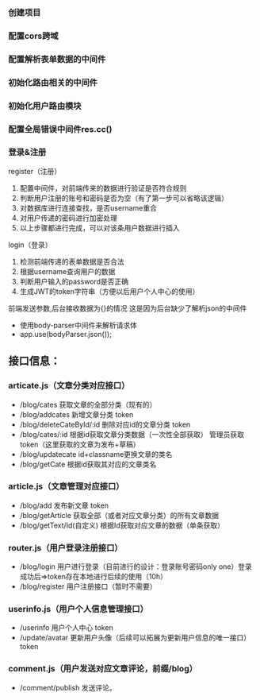 ### 创建项目

### 配置cors跨域

### 配置解析表单数据的中间件

### 初始化路由相关的中间件

### 初始化用户路由模块

### 配置全局错误中间件res.cc()



### 登录&注册

register（注册）

1. 配置中间件，对前端传来的数据进行验证是否符合规则
2. 判断用户注册的账号和密码是否为空（有了第一步可以省略该逻辑）
3. 对数据库进行连接查找，是否username重合
4. 对用户传递的密码进行加密处理
5. 以上步骤都进行完成，可以对该条用户数据进行插入

login（登录）

1. 检测前端传递的表单数据是否合法
2. 根据username查询用户的数据
3. 判断用户输入的password是否正确
4. 生成JWT的token字符串（方便以后用户个人中心的使用）


前端发送参数,后台接收数据为{}的情况
这是因为后台缺少了解析json的中间件

- 使用body-parser中间件来解析请求体
- app.use(bodyParser.json());


## 接口信息：

### articate.js（文章分类对应接口）

- /blog/cates 获取文章的全部分类（现有的）
- /blog/addcates 新增文章分类 token
- /blog/deleteCateById/:id 删除对应id的文章分类 token
- /blog/cates/:id 根据id获取文章分类数据（一次性全部获取） 管理员获取 token（这里获取的文章为发布+草稿）
- /blog/updatecate id+classname更换文章的类名
- /blog/getCate 根据id获取其对应的文章类名

### article.js（文章管理对应接口）

- /blog/add 发布新文章 token
- /blog/getArticle 获取全部（或者对应文章分类）的所有文章数据
- /blog/getText/Id(自定义) 根据Id获取对应文章的数据（单条获取）

### router.js（用户登录注册接口）

- /blog/login 用户进行登录（目前进行的设计：登录账号密码only one）登录成功后=>token存在本地进行后续的使用（10h）
- /blog/register 用户注册接口（暂时不需要）

### userinfo.js（用户个人信息管理接口）

- /userinfo 用户个人中心 token
- /update/avatar 更新用户头像（后续可以拓展为更新用户信息的唯一接口）token


### comment.js（用户发送对应文章评论，前缀/blog）

- /comment/publish 发送评论。
